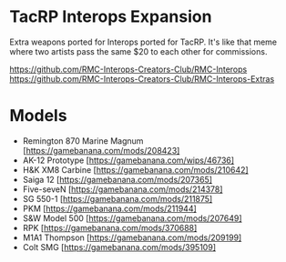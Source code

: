 # TacRP Interops Expansion

Extra weapons ported for Interops ported for TacRP. It's like that meme where two artists pass the same $20 to each other for commissions.

https://github.com/RMC-Interops-Creators-Club/RMC-Interops
https://github.com/RMC-Interops-Creators-Club/RMC-Interops-Extras

# Models
- Remington 870 Marine Magnum [https://gamebanana.com/mods/208423]
- AK-12 Prototype [https://gamebanana.com/wips/46736]
- H&K XM8 Carbine [https://gamebanana.com/mods/210642]
- Saiga 12 [https://gamebanana.com/mods/207365]
- Five-seveN [https://gamebanana.com/mods/214378]
- SG 550-1 [https://gamebanana.com/mods/211875]
- PKM [https://gamebanana.com/mods/211944]
- S&W Model 500 [https://gamebanana.com/mods/207649]
- RPK [https://gamebanana.com/mods/370688]
- M1A1 Thompson [https://gamebanana.com/mods/209199]
- Colt SMG [https://gamebanana.com/mods/395109]